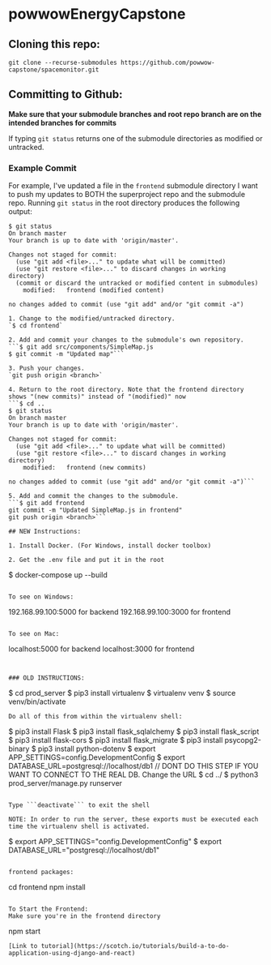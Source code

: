# powwowEnergyCapstone
## Cloning this repo:
`git clone --recurse-submodules https://github.com/powwow-capstone/spacemonitor.git`


## Committing to Github:
**Make sure that your submodule branches and root repo branch are on the intended branches for commits**

If typing `git status` returns one of the submodule directories as modified or untracked. 

### Example Commit
For example, I've updated a file in the `frontend` submodule directory I want to push my updates to BOTH the superproject repo and the submodule repo. Running `git status` in the root directory produces the following output:
```
$ git status
On branch master
Your branch is up to date with 'origin/master'.

Changes not staged for commit:
  (use "git add <file>..." to update what will be committed)
  (use "git restore <file>..." to discard changes in working directory)
  (commit or discard the untracked or modified content in submodules)
	modified:   frontend (modified content)

no changes added to commit (use "git add" and/or "git commit -a")

1. Change to the modified/untracked directory.
`$ cd frontend`

2. Add and commit your changes to the submodule's own repository.
```$ git add src/components/SimpleMap.js
$ git commit -m "Updated map"```

3. Push your changes.
`git push origin <branch>`

4. Return to the root directory. Note that the frontend directory shows "(new commits)" instead of "(modified)" now
```$ cd ..
$ git status
On branch master
Your branch is up to date with 'origin/master'.

Changes not staged for commit:
  (use "git add <file>..." to update what will be committed)
  (use "git restore <file>..." to discard changes in working directory)
	modified:   frontend (new commits)

no changes added to commit (use "git add" and/or "git commit -a")```

5. Add and commit the changes to the submodule.
```$ git add frontend
git commit -m "Updated SimpleMap.js in frontend"
git push origin <branch>```

## NEW Instructions:

1. Install Docker. (For Windows, install docker toolbox)

2. Get the .env file and put it in the root

```
$ docker-compose up --build
```

To see on Windows:
```
192.168.99.100:5000 for backend
192.168.99.100:3000 for frontend
```

To see on Mac:
```
localhost:5000 for backend
localhost:3000 for frontend
```


### OLD INSTRUCTIONS: 
```
$ cd prod_server
$ pip3 install virtualenv
$ virtualenv venv
$ source venv/bin/activate
```
Do all of this from within the virtualenv shell:
```
$ pip3 install Flask
$ pip3 install flask_sqlalchemy
$ pip3 install flask_script
$ pip3 install flask-cors
$ pip3 install flask_migrate
$ pip3 install psycopg2-binary
$ pip3 install python-dotenv
$ export APP_SETTINGS=config.DevelopmentConfig
$ export DATABASE_URL=postgresql://localhost/db1  // DONT DO THIS STEP IF YOU WANT TO CONNECT TO THE REAL DB. Change the URL
$ cd ../
$ python3 prod_server/manage.py runserver
```

Type ```deactivate``` to exit the shell

NOTE: In order to run the server, these exports must be executed each time the virtualenv shell is activated.
```
$ export APP_SETTINGS="config.DevelopmentConfig"
$ export DATABASE_URL="postgresql://localhost/db1"
```

frontend packages: 
```
cd frontend
npm install 
```

To Start the Frontend:
Make sure you're in the frontend directory
```
npm start
```
[Link to tutorial](https://scotch.io/tutorials/build-a-to-do-application-using-django-and-react)
